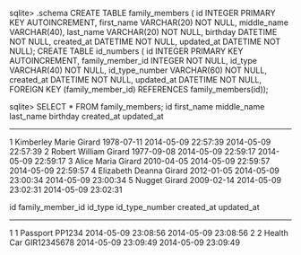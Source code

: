 <!-- ## Show the terminal output here.  -->

sqlite> .schema
CREATE TABLE family_members (
id INTEGER PRIMARY KEY AUTOINCREMENT,
first_name VARCHAR(20) NOT NULL,
middle_name VARCHAR(40),
last_name VARCHAR(20) NOT NULL,
birthday DATETIME NOT NULL,
created_at DATETIME NOT NULL,
updated_at DATETIME NOT NULL);
CREATE TABLE id_numbers (
id INTEGER PRIMARY KEY AUTOINCREMENT,
family_member_id INTEGER NOT NULL,
id_type VARCHAR(40) NOT NULL,
id_type_number VARCHAR(60) NOT NULL,
created_at DATETIME NOT NULL,
updated_at DATETIME NOT NULL,
FOREIGN KEY (family_member_id) REFERENCES family_members(id));


sqlite> SELECT * FROM family_members;
id          first_name  middle_name  last_name   birthday    created_at           updated_at         
----------  ----------  -----------  ----------  ----------  -------------------  -------------------
1           Kimberley   Marie        Girard      1978-07-11  2014-05-09 22:57:39  2014-05-09 22:57:39
2           Robert      William      Girard      1977-09-08  2014-05-09 22:59:17  2014-05-09 22:59:17
3           Alice       Maria        Girard      2010-04-05  2014-05-09 22:59:57  2014-05-09 22:59:57
4           Elizabeth   Deanna       Girard      2012-01-05  2014-05-09 23:00:34  2014-05-09 23:00:34
5           Nugget                   Girard      2009-02-14  2014-05-09 23:02:31  2014-05-09 23:02:31

id          family_member_id  id_type     id_type_number  created_at           updated_at         
----------  ----------------  ----------  --------------  -------------------  -------------------
1           1                 Passport    PP1234          2014-05-09 23:08:56  2014-05-09 23:08:56
2           2                 Health Car  GIR12345678     2014-05-09 23:09:49  2014-05-09 23:09:49
